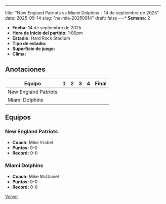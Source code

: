 ---
title: "New England Patriots vs Miami Dolphins - 14 de septiembre de 2025"
date: 2025-09-14
slug: "ne-mia-20250914"
draft: false
---* **Semana:** 2
* **Fecha:** 14 de septiembre de 2025
* **Hora de Inicio del partido:** 1:00pm
* **Estadio:** Hard Rock Stadium
* **Tipo de estadio:** 
* **Superficie de juego:** 
* **Clima:** 




## Anotaciones
| Equipo | 1 | 2 | 3 | 4 | Final |
|--------|---|---|---|---|-------|
| New England Patriots  |   |   |   |    |  |
| Miami Dolphins  |   |   |   |    |  |


## Equipos


### New England Patriots
* **Coach:** Mike Vrabel
* **Puntos:** 0-0
* **Record:** 0-0

### Miami Dolphins
* **Coach:** Mike McDaniel
* **Puntos:** 0-0
* **Record:** 0-0


[Volver](/historia/2025)
